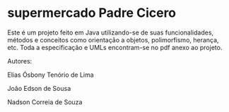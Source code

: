 # supermercado Padre Cicero

Este é um projeto feito em Java utilizando-se de suas funcionalidades, métodos e conceitos como orientação a objetos, polimorfismo, herança, etc. Toda a especificação e UMLs encontram-se no pdf anexo ao projeto.

Autores: 

Elias Ósbony Tenório de Lima

João Edson de Sousa

Nadson Correia de Souza
